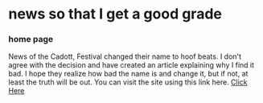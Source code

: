 <!DOCTYPE html>
<html lang="en">
    <head>
        <h1>news so that I get a good grade</h1>
        <meta charset="UTF-8">
        <meta name="viewport" content="width=device-width, initial-scale=1.0">
        <meta name="author" content="John Enestvedt">
        <meta name="keywords" content=" news, grades">
        <meta name="description" content=" news so I get a good grade">  
    </head>
    <body>
        <p>
        <h3> home page</h3>
            News of the Cadott, Festival changed their name to hoof beats. I don't agree with the decision and have created an article explaining why I find it bad. I hope they realize how bad the name is and change it, but if not, at least the truth will be out. You can visit the site using this link here.
        <a href="https://docs.google.com/document/d/1bsSIpggc6fium2i071ju0xRA64RS0OZiJb18sgJFTT8/edit?tab=t.0"> Click Here</a>
           </p>
    </body>
</html>

